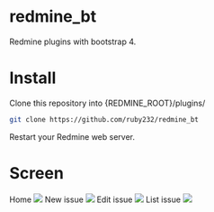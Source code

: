 # redmine_bt
Redmine plugins with bootstrap 4.

# Install

Clone this repository into {REDMINE_ROOT}/plugins/
```sh
git clone https://github.com/ruby232/redmine_bt
```

Restart your Redmine web server.

# Screen
Home
![](https://raw.githubusercontent.com/ruby232/redmine_bt/master/home.png)
New issue
![](https://raw.githubusercontent.com/ruby232/redmine_bt/master/new_issue.png)
Edit issue
![](https://raw.githubusercontent.com/ruby232/redmine_bt/master/edit_issue.png)
List issue
![](https://raw.githubusercontent.com/ruby232/redmine_bt/master/list_issue.png)